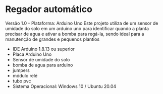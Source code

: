 # Regador automático
Versão 1.0 - Plataforma: Arduino Uno
Este projeto utiliza de um sensor de umidade do solo em um arduino uno para identificar quando a planta precisar de agua e ativar a bomba para regá-la, sendo ideal para a manutenção de grandes e pequenos plantios
- IDE Arduino 1.8.13 ou superior
- Placa Arduino Uno
- Sensor de umidade do solo
- bomba de agua para arduino
- jumpers
- módulo relé
- tubo pvc
- Sistema Operacional: Windows 10 / Ubuntu 20.04
